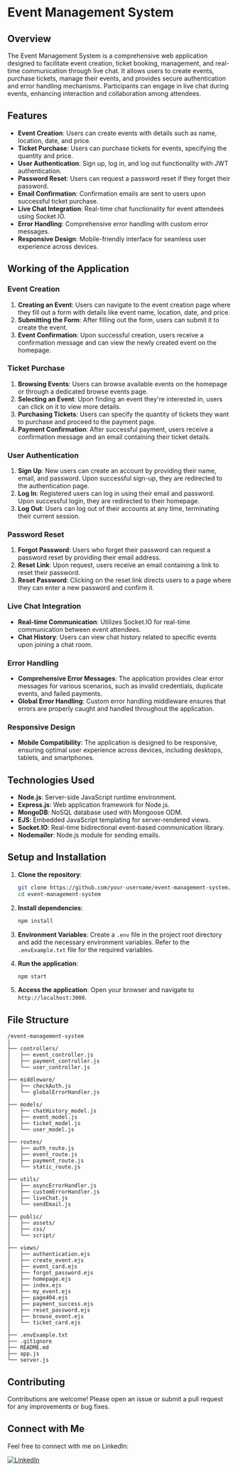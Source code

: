 # Event Management System

## Overview

The Event Management System is a comprehensive web application designed to facilitate event creation, ticket booking, management, and real-time communication through live chat. It allows users to create events, purchase tickets, manage their events, and provides secure authentication and error handling mechanisms. Participants can engage in live chat during events, enhancing interaction and collaboration among attendees.

## Features

- **Event Creation**: Users can create events with details such as name, location, date, and price.
- **Ticket Purchase**: Users can purchase tickets for events, specifying the quantity and price.
- **User Authentication**: Sign up, log in, and log out functionality with JWT authentication.
- **Password Reset**: Users can request a password reset if they forget their password.
- **Email Confirmation**: Confirmation emails are sent to users upon successful ticket purchase.
- **Live Chat Integration**: Real-time chat functionality for event attendees using Socket.IO.
- **Error Handling**: Comprehensive error handling with custom error messages.
- **Responsive Design**: Mobile-friendly interface for seamless user experience across devices.

## Working of the Application

### Event Creation

1. **Creating an Event**: Users can navigate to the event creation page where they fill out a form with details like event name, location, date, and price.
2. **Submitting the Form**: After filling out the form, users can submit it to create the event.
3. **Event Confirmation**: Upon successful creation, users receive a confirmation message and can view the newly created event on the homepage.

### Ticket Purchase

1. **Browsing Events**: Users can browse available events on the homepage or through a dedicated browse events page.
2. **Selecting an Event**: Upon finding an event they're interested in, users can click on it to view more details.
3. **Purchasing Tickets**: Users can specify the quantity of tickets they want to purchase and proceed to the payment page.
4. **Payment Confirmation**: After successful payment, users receive a confirmation message and an email containing their ticket details.

### User Authentication

1. **Sign Up**: New users can create an account by providing their name, email, and password. Upon successful sign-up, they are redirected to the authentication page.
2. **Log In**: Registered users can log in using their email and password. Upon successful login, they are redirected to their homepage.
3. **Log Out**: Users can log out of their accounts at any time, terminating their current session.

### Password Reset

1. **Forgot Password**: Users who forget their password can request a password reset by providing their email address.
2. **Reset Link**: Upon request, users receive an email containing a link to reset their password.
3. **Reset Password**: Clicking on the reset link directs users to a page where they can enter a new password and confirm it.

### Live Chat Integration

- **Real-time Communication**: Utilizes Socket.IO for real-time communication between event attendees.
- **Chat History**: Users can view chat history related to specific events upon joining a chat room.

### Error Handling

- **Comprehensive Error Messages**: The application provides clear error messages for various scenarios, such as invalid credentials, duplicate events, and failed payments.
- **Global Error Handling**: Custom error handling middleware ensures that errors are properly caught and handled throughout the application.

### Responsive Design

- **Mobile Compatibility**: The application is designed to be responsive, ensuring optimal user experience across devices, including desktops, tablets, and smartphones.

## Technologies Used

- **Node.js**: Server-side JavaScript runtime environment.
- **Express.js**: Web application framework for Node.js.
- **MongoDB**: NoSQL database used with Mongoose ODM.
- **EJS**: Embedded JavaScript templating for server-rendered views.
- **Socket.IO**: Real-time bidirectional event-based communication library.
- **Nodemailer**: Node.js module for sending emails.

## Setup and Installation

1. **Clone the repository**:
    ```sh
    git clone https://github.com/your-username/event-management-system.git
    cd event-management-system
    ```

2. **Install dependencies**:
    ```sh
    npm install
    ```

3. **Environment Variables**:
    Create a `.env` file in the project root directory and add the necessary environment variables. Refer to the `.envExample.txt` file for the required variables.

4. **Run the application**:
    ```sh
    npm start
    ```

5. **Access the application**:
    Open your browser and navigate to `http://localhost:3000`.

## File Structure

```
/event-management-system
│
├── controllers/
│   ├── event_controller.js
│   ├── payment_controller.js
│   └── user_controller.js
│
├── middleware/
│   ├── checkAuth.js
│   └── globalErrorHandler.js
│
├── models/
│   ├── chatHistory_model.js
│   ├── event_model.js
│   ├── ticket_model.js
│   └── user_model.js
│
├── routes/
│   ├── auth_route.js
│   ├── event_route.js
│   ├── payment_route.js
│   └── static_route.js
│
├── utils/
│   ├── asyncErrorHandler.js
│   ├── customErrorHandler.js
│   ├── liveChat.js
│   └── sendEmail.js
│
├── public/
│   ├── assets/
│   ├── css/
│   └── script/
│
├── views/
│   ├── authentication.ejs
│   ├── create_event.ejs
│   ├── event_card.ejs
│   ├── forgot_password.ejs
│   ├── homepage.ejs
│   ├── index.ejs
│   ├── my_event.ejs
│   ├── page404.ejs
│   ├── payment_success.ejs
│   ├── reset_password.ejs
│   ├── browse_event.ejs
│   └── ticket_card.ejs
│
├── .envExample.txt
├── .gitignore
├── README.md
├── app.js
└── server.js
```

## Contributing

Contributions are welcome! Please open an issue or submit a pull request for any improvements or bug fixes.

## Connect with Me

Feel free to connect with me on LinkedIn:

[![LinkedIn](https://img.shields.io/badge/LinkedIn-Profile-blue)](https://www.linkedin.com/in/anshulrajput237)

